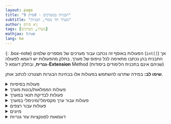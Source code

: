 ```yaml
---
layout: page
title: "פרק 9d - תבניות במערכים"
subtitle: "מערך חד ממדי, תבניות"
author: גיא סידס
tags: [מערך, מערכים]
mathjax: true
lang: he
---
```



{: .box-note}
הפעולות באוסף זה נכתבו עבור מערכים של מספרים שלמים (`int[]`) אך התבנית בהן נכתבו מתאימה לכל טיפוס של מערך. בחלק מהפעולות יש דוגמא לפעולה **גנרית**, ובחלק דוגמא ל-**Extension** Method (שניהם אינם בתכנית הלימודים ביסודות)

**שימו לב:**
במידה שתרצו להשתמש בפעולות אלו בבחינת הבגרות תצטרכו לכתוב אותן.




<details markdown="1"><summary>פעולות בסיסיות</summary>

#### פעולה המדפיסה מערך:

תבנית לפעולה העוברת על כל איברי המערך

```csharp
        // פעולה המקבלת מערך ומדפיסה אותו
        // תבנית למעבר על אברי מערך
        public static void Print(int[] arr)
        {
            foreach (int num in arr)
                Console.Write(num + ", ");

            Console.WriteLine();    // מעבר שורה
        }
```

#### פעולה המדפיסה מערך בסדר הפוך:

תבנית לפעולה העוברת על כל איברי המערך בסדר הפוך

```csharp
// פעולה המקבלת מערך ומדפיסה אותו בסדר הפוך
// תבנית למעבר על אברי מערך בסדר הפוך
public static void PrintRev(int[] arr)
{
    for (int i = arr.Length - 1; i >= 0; i--)
    {
        Console.Write(arr[i] + ", ");
    }
    Console.WriteLine();    // מעבר שורה
}
```

#### פעולה המדפיסה את המיקומים הזוגיים/אי-זוגיים:

```csharp
// פעולה המקבלת מערך ומוד (0 לזוגי, 1 לאי-זוגי)
// הפעולה מדפיסה את האיברים במיקומים הרצויים
public static void PrintEvenOrOdd(int[] arr, int mod)
{
    for (int i = mod; i < arr.Length; i += 2)
        Console.Write(arr[i] + " ");
    Console.WriteLine();
}
```

#### פעולה המחזירה את סכום איברי המערך:

```csharp
// פעולה המקבלת מערך ומחזירה את סכום האיברים שלו
public static int Sum(int[] arr)
{
    int sum = 0;
    for (int i = 0; i < arr.Length; i++)
    {
        sum += arr[i];
    }
    return sum;
}
```

#### פעולה המחזירה את מספר המופעים של מספר במערך:

```csharp
// פעולה המקבלת מערך ומספר ומחזירה את מספר המופעים שלו במערך
public static int Count(int[] arr, int num)
{
    int count = 0;
    foreach (int x in arr)
    {
        if (x == num)
            count++;
    }
    return count;
}
```
</details>

<details markdown="1"><summary>פעולות הממלאות/בונות מערך</summary>

#### פעולה הקולטת ערכים לתוך מערך:

```csharp
// פעולה המקבלת מערך וקולטת לתוכו ערכים
public static void Read(int[] arr)
{
    Console.WriteLine($"please enter {arr.Length} values");
    for (int i = 0; i < arr.Length; i++)
    {
        arr[i] = int.Parse(Console.ReadLine());
    }
}
```

#### פעולה הבונה מערך לפי קלט מהמשתמש:

```csharp
// פעולה הבונה מערך וקולטת בו ערכים
public static int[] Build()
{
    Console.WriteLine("please enter the array size");
    int size = int.Parse(Console.ReadLine());
    int[] arr = new int[size];
    Console.WriteLine($"please enter {arr.Length} values");
    for (int i = 0; i < arr.Length; i++)
    {
        arr[i] = int.Parse(Console.ReadLine());
    }
    return arr;
}
```

#### פעולה ממלאת מערך בערך נתון:

```csharp
// פעולה המקבלת מערך ומספר וממלאת את המערך בערך
public static void Fill(int[] arr, int num)
{
    for (int i = 0; i < arr.Length; i++)
    {
        arr[i] = num;
    }
}
```

#### פעולה ממלאת מערך בערכים אקראיים בטווח:

```csharp
static Random rnd = new Random();
// פעולה המקבלת מערך, מינימום ומקסימום וממלאת באקראיים
public static void FillRnd(int[] arr, int min, int max)
{
    for (int i = 0; i < arr.Length; i++)
    {
        arr[i] = rnd.Next(min, max);
    }
}
```

#### פעולה המחזירה מערך בגודל חדש (שינוי גודל):

```csharp
// פעולה המקבלת מערך וגודל ומחזירה מערך חדש בגודל זה
public static int[] Resize(int[] arr, int size)
{
    int[] newArr = new int[size];
    for (int i = 0; i < newArr.Length && i < arr.Length; i++)
        newArr[i] = arr[i];

    return newArr;
}
```

#### הזזה מעגלית שמאלה:

```csharp
// פעולה המקבלת מערך ומזיזה את איבריו שמאלה מעגלית
public static void CircleLeft(int[] arr)
{
    int tmp = arr[0];
    for (int i = 0; i < arr.Length - 1; i++)
    {
        arr[i] = arr[i + 1];
    }
    arr[arr.Length - 1] = tmp;
}
```

#### הזזה מעגלית ימינה:

```csharp
// פעולה המקבלת מערך ומזיזה את איבריו ימינה מעגלית
public static void CircleRight(int[] arr)
{
    int tmp = arr[arr.Length - 1];
    for (int i = arr.Length - 1; i > 0; i--)
    {
        arr[i] = arr[i - 1];
    }
    arr[0] = tmp;
}
```

</details>

<details markdown="1"><summary>פעולות לבדיקת תנאי במערך</summary>

#### בדיקת קיום ערך:

```csharp
// פעולה המקבלת מערך ומספר ומחזירה אמת אם הוא קיים
public static bool IsExist(int[] arr, int num)
{
    foreach (int x in arr)
    {
        if (x == num)
            return true;
    }
    return false;
}
```

#### מיקום ראשון של ערך:

```csharp
// פעולה המקבלת מערך ומספר ומחזירה את המיקום הראשון או -1
public static int Position(int[] arr, int num)
{
    int pos = -1;
    for (int i = 0; i < arr.Length && pos < 0; i++)
    {
        if (arr[i] == num)
            pos = i;
    }
    return pos;
}
```

#### בדיקה אם מערך מסודר בסדר עולה:

```csharp
// פעולה המקבלת מערך ומחזירה אמת אם הוא מסודר עולה
public static bool IsOle(int[] arr)
{
    bool isOle = true;
    for (int i = 0; i < arr.Length - 1 && isOle; i++)
    {
        isOle = (arr[i] <= arr[i + 1]);
    }
    return isOle;
}
```

#### בדיקה אם כל איברי המערך כפולות של 3:

```csharp
// פעולה המקבלת מערך ומחזירה אמת אם כולם כפולות של 3
public static bool IsAllTrio(int[] arr)
{
    bool isAll = true;
    for (int i = 0; i < arr.Length && isAll; i++)
    {
        isAll = (arr[i] % 3 == 0);
    }
    return isAll;
}
```

```csharp
// foreach: פעולה המקבלת מערך ומחזירה אמת אם כולם כפולות 3
public static bool IsAllTrioForEach(int[] arr)
{
    foreach (int x in arr)
    {
        if (x % 3 != 0)
            return false;
    }
    return true;
}
```

#### ערכים משותפים בין שני מערכים:

```csharp
// פעולה המקבלת שני מערכים ומחזירה מערך של הערכים המשותפים
public static int[] CommonValues(int[] arr1, int[] arr2)
{
    int[] arr = new int[Math.Min(arr1.Length, arr2.Length)];
    int count = 0;
    for (int i = 0; i < arr1.Length; i++)
    {
        if (!IsExist(arr, arr1[i]) && IsExist(arr2, arr1[i]))
        {
            arr[count++] = arr1[i];
        }
    }
    return Resize(arr, count);
}
```

#### ערכים שונים בין שני מערכים:

```csharp
// פעולה המקבלת שני מערכים ומחזירה מערך של הערכים השונים
public static int[] UnCommonValues(int[] arr1, int[] arr2)
{
    int[] arr = new int[arr1.Length + arr2.Length];
    int count = 0;
    for (int i = 0; i < arr1.Length; i++)
    {
        if (!IsExist(arr, arr1[i]) && !IsExist(arr2, arr1[i]))
            arr[count++] = arr1[i];
    }
    for (int i = 0; i < arr2.Length; i++)
    {
        if (!IsExist(arr, arr2[i]) && !IsExist(arr1, arr2[i]))
            arr[count++] = arr2[i];
    }
    return Resize(arr, count);
}
```
</details>

<details markdown="1"><summary>פעולות עבור ערך מקסימלי/מינימלי במערך</summary>

#### מקסימום:

```csharp
// פעולה המקבלת מערך ומחזירה את הערך המקסימלי
public static int Max(int[] arr)
{
    int max = arr[0];
    for (int i = 1; i < arr.Length; i++)
        max = Math.Max(max, arr[i]);
    return max;
}
```

#### מיקום המקסימום:

```csharp
// פעולה המקבלת מערך ומחזירה את המיקום של הערך המקסימלי
public static int IMax(int[] arr)
{
    int imax = 0;
    for (int i = 1; i < arr.Length; i++)
        if (arr[i] > arr[imax]) imax = i;
    return imax;
}
```

#### מינימום:

```csharp
// פעולה המקבלת מערך ומחזירה את הערך המינימלי
public static int Min(int[] arr)
{
    int min = arr[0];
    for (int i = 1; i < arr.Length; i++)
        min = Math.Min(min, arr[i]);
    return min;
}
```

#### מיקום המינימום:

```csharp
// פעולה המקבלת מערך ומחזירה את המיקום של הערך המינימלי
public static int IMin(int[] arr)
{
    int imin = 0;
    for (int i = 1; i < arr.Length; i++)
        if (arr[i] < arr[imin]) imin = i;
    return imin;
}
```

</details>

<details markdown="1"><summary>פעולות עבור רצפים</summary>

#### אורך הרצף הארוך ביותר:

```csharp
// פעולה המקבלת מערך ומחזירה את אורך הרצף הארוך ביותר
public static int MaxSequence(int[] arr)
{
    int len = 1, max = 0;
    for (int i = 0; i < arr.Length - 1; i++)
    {
        if (arr[i] == arr[i + 1]) len++;
        else { max = Math.Max(max, len); len = 1; }
    }
    return Math.Max(max, len);
}
```

#### מיון לפי רצפים (גירסה 1 עם פעולת עזר):

```csharp
// פעולה המסדרת מערך על פי רצפים של ערכים (גירסה 1)
public static void SequenceOrder(int[] arr)
{
    for (int i = 0; i < arr.Length - 1; i++)
    {
        int j = FindValue(arr, arr[i], i + 1);
        if (j > 0)
        {
            (arr[i + 1], arr[j]) = (arr[j], arr[i + 1]);
        }
    }
}

// פעולת עזר למציאת ערך במערך החל מתווך מסוים
public static int FindValue(int[] arr, int value, int start)
{
    int pos = -1;
    for (int i = start; i < arr.Length && pos < 0; i++)
        if (arr[i] == value) pos = i;
    return pos;
}
```

#### מיון לפי רצפים (גירסה 2 בלי פעולת עזר):

```csharp
// פעולה המסדרת מערך על פי רצפים של ערכים (גירסה 2)
public static void SequenceOrder2(int[] arr)
{
    for (int i = 0; i < arr.Length - 1; i++)
        for (int j = i + 1; j < arr.Length; j++)
            if (arr[i] == arr[j])
            {
                (arr[i + 1], arr[j]) = (arr[j], arr[i + 1]); // swap
                i++; // Counters MISRA well formed loops
            }
}
```

#### לכידת רצפים של ערכים זהים לכיווץ (zip):


```csharp
// פעולה המקבלת מערך שאינו ריק ומחזירה מערך שבו כל זוג עוקבים הוא ערך וכמותו ברצף
public static int[] Zip(int[] arr)
{
    int[] tmp = new int[arr.Length * 2];
    int p = 0, len = 1;
    for (int i = 0; i < arr.Length - 1; i++)
    {
        if (arr[i] == arr[i + 1]) len++;
        else
        {
            tmp[p] = arr[i];
            tmp[p + 1] = len;
            p += 2;
            len = 1;
        }
    }
    // טיפול ברצף האחרון
    tmp[p] = arr[arr.Length - 1]; tmp[p + 1] = len;
    return Resize(tmp, p + 2);
}
```

#### פירוק מערך מכווץ (unzip):

```csharp
// פעולה המקבלת מערך מכווץ ומחזירה מערך פרוש
public static int[] UnZip(int[] arr)
{
    int[] tmp = new int[SumOdd(arr)];
    int value, j = 0;
    for (int i = 0; i < arr.Length - 1; i += 2)
    {
        value = arr[i];
        for (int n = 0; n < arr[i + 1]; n++)
            tmp[j + n] = value;
        j += arr[i + 1];
    }
    return tmp;
}

// פעולת עזר לסכום האיברים באינדקסים אי-זוגיים
public static int SumOdd(int[] arr)
{
    int sum = 0;
    for (int i = 1; i < arr.Length; i += 2)
        sum += arr[i];
    return sum;
}
```
</details>

<details markdown="1"><summary>מיונים</summary>

#### מיון בועות (Bubble Sort)

```csharp
// מיון בועות: עוברים על המערך ומבצעים מעבר אחד בכל איטרציה
public static void BubbleSort(int[] arr)
{
    for (int i = arr.Length - 1; i >= 0; i--)
        for (int j = 0; j < i; j++)
            if (arr[j] > arr[j + 1])
                (arr[j], arr[j + 1]) = (arr[j + 1], arr[j]);
}
```

```csharp
// פעולת עזר להחלפת ערכים במערך
private static void Swap(int[] arr, int inx1, int inx2)
{   // אפשר גם
    //(arr[inx1], arr[inx2]) = (arr[inx2], arr[inx1]);
    int tmp = arr[inx1];
    arr[inx1] = arr[inx2];
    arr[inx2] = tmp;
}
```

```csharp
public static void BubbleSortClaude(int[] arr)
{
    if (arr == null || arr.Length <= 1)
        return;

    int n = arr.Length;

    for (int i = 0; i < n - 1; i++)
    {
        bool swapped = false;

        // Last i elements are already in place
        for (int j = 0; j < n - i - 1; j++)
        {
            if (arr[j] > arr[j + 1])
            {
                (arr[j], arr[j + 1]) = (arr[j + 1], arr[j]);
                swapped = true;
            }
        }

        // If no swapping occurred, array is already sorted
        if (!swapped)
            break;
    }
}
```

```csharp
// מיון הוספה (Insertion Sort)
public static void InsertionSort(int[] arr)
{
    // בסורינג מבוסס הוספה – נסדר כל איבר למיקום הנכון בתוך תת-מערך ממויין
    for (int i = 1; i < arr.Length; i++)
    {
        int key = arr[i];
        int j = i - 1;
        // הזזת האיברים הגדולים מימין למקום אחד קדימה
        while (j >= 0 && arr[j] > key)
        {
            arr[j + 1] = arr[j];
            j--;
        }
        arr[j + 1] = key; // הכנסת האיבר למקומו הנכון
    }
}
```

```csharp
// מיון בחירה (Selection Sort)
public static void SelectionSort(int[] arr)
{
    // בסורינג מבוסס בחירה – נבחר את הערך הקטן ביותר בכל איטרציה
    for (int i = 0; i < arr.Length - 1; i++)
    {
        int minIndex = i;
        for (int j = i + 1; j < arr.Length; j++)
        {
            if (arr[j] < arr[minIndex])
                minIndex = j;
        }
        // החלפת הערך הקטן ביותר למקום הנוכחי
        (arr[i], arr[minIndex]) = (arr[minIndex], arr[i]);
    }
}
```
</details>



<details markdown="1"><summary>דוגמאות לפונקציות עזר גנריות</summary>

        // Generic methods
        public static void PrintGeneric<T>(T[] arr)
        {
            foreach (T item in arr)
                Console.Write(item + ", ");
            Console.WriteLine();
        }

        public static int CountGeneric<T>(T[] arr, T value)
        {
            int count = 0;
            foreach (T item in arr)
                if (EqualityComparer<T>.Default.Equals(item, value))
                    count++;
            return count;
        }

        public static bool IsExistGeneric<T>(T[] arr, T value)
        {
            foreach (T item in arr)
                if (EqualityComparer<T>.Default.Equals(item, value))
                    return true;
            return false;
        }

</details>
